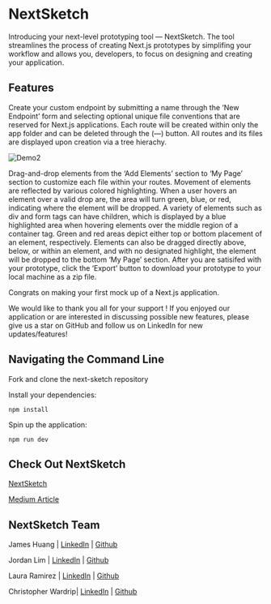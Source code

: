 # NextSketch

Introducing your next-level prototyping tool — NextSketch. The tool streamlines the process of creating Next.js prototypes by simplifing your workflow and allows you, developers, to focus on designing and creating your application.

## Features

Create your custom endpoint by submitting a name through the ‘New Endpoint’ form and selecting optional unique file conventions that are reserved for Next.js applications. Each route will be created within only the app folder and can be deleted through the (—) button. All routes and its files are displayed upon creation via a tree hierachy.

![Demo2](https://github.com/oslabs-beta/next-sketch/assets/137869546/553a6c2f-146b-4494-8368-0f5daa472aab)

Drag-and-drop elements from the ‘Add Elements’ section to ‘My Page’ section to customize each file within your routes. Movement of elements are reflected by various colored highlighting. When a user hovers an element over a valid drop are, the area will turn green, blue, or red, indicating where the element will be dropped. A variety of elements such as div and form tags can have children, which is displayed by a blue highlighted area when hovering elements over the middle region of a container tag. Green and red areas depict either top or bottom placement of an element, respectively. Elements can also be dragged directly above, below, or within an element, and with no designated highlight, the element will be dropped to the bottom ‘My Page’ section. After you are satisifed with your prototype, click the ‘Export’ button to download your prototype to your local machine as a zip file.

Congrats on making your first mock up of a Next.js application.

We would like to thank you all for your support ! If you enjoyed our application or are interested in discussing possible new features, please give us a star on GitHub and follow us on LinkedIn for new updates/features!

## Navigating the Command Line

Fork and clone the next-sketch repository

Install your dependencies:

    npm install

Spin up the application:

    npm run dev

## Check Out NextSketch

[NextSketch](https://nextsketch.vercel.app/)

[Medium Article](https://medium.com/@jhuang4647/supercharge-prototyping-with-nextsketch-df90eec49682)

## NextSketch Team

James Huang | [LinkedIn](https://www.linkedin.com/in/james-huang-220392243/) | [Github](https://github.com/jameshuangcoding)

Jordan Lim | [LinkedIn](https://www.linkedin.com/in/jordanlim1/) | [Github](https://github.com/jordanlim1)

Laura Ramirez | [LinkedIn](https://www.linkedin.com/in/laura-ramirez-0bb66885/) | [Github](https://github.com/lauraramirez05)

Christopher Wardrip| [LinkedIn](https://www.linkedin.com/in/christopherwardrip/) | [Github](https://github.com/cwardrip)
